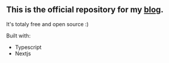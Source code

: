 ## This is the official repository for my [blog](https://divinehycenth.com/blog).

It's totaly free and open source :)

Built with:
- Typescript
- Nextjs
